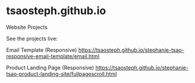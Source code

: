 # tsaosteph.github.io
Website Projects

See the projects live:

Email Template (Responsive)
https://tsaosteph.github.io/stephanie-tsao-responsive-email-template/email.html

Product Landing Page (Responsive)
https://tsaosteph.github.io/stephanie-tsao-product-landing-site/fullpagescroll.html
